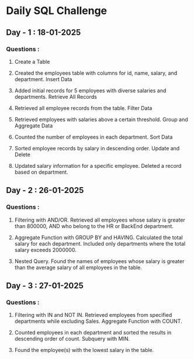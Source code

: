 # Daily SQL Challenge

## Day - 1 : 18-01-2025

### Questions : 
1. Create a Table

2. Created the employees table with columns for id, name, salary, and department. Insert Data

3. Added initial records for 5 employees with diverse salaries and departments. Retrieve All Records

4. Retrieved all employee records from the table. Filter Data

5. Retrieved employees with salaries above a certain threshold. Group and Aggregate Data

6. Counted the number of employees in each department. Sort Data

7. Sorted employee records by salary in descending order. Update and Delete

8. Updated salary information for a specific employee. Deleted a record based on department.

## Day - 2 : 26-01-2025

### Questions : 
1. Filtering with AND/OR. Retrieved all employees whose salary is greater than 800000, AND who belong to the HR or BackEnd department.

2. Aggregate Function with GROUP BY and HAVING. Calculated the total salary for each department. Included only departments where the total salary exceeds 2000000.

3. Nested Query. Found the names of employees whose salary is greater than the average salary of all employees in the table.

## Day - 3 : 27-01-2025

### Questions : 

1. Filtering with IN and NOT IN. Retrieved employees from specified departments while excluding Sales.
Aggregate Function with COUNT.

2. Counted employees in each department and sorted the results in descending order of count.
Subquery with MIN.

3. Found the employee(s) with the lowest salary in the table.
